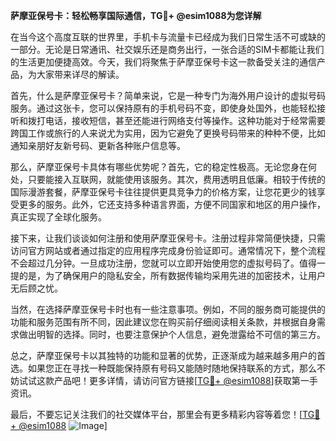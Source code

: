 **萨摩亚保号卡：轻松畅享国际通信，TG💪+ @esim1088为您详解**

在当今这个高度互联的世界里，手机卡与流量卡已经成为我们日常生活不可或缺的一部分。无论是日常通讯、社交娱乐还是商务出行，一张合适的SIM卡都能让我们的生活更加便捷高效。今天，我们将聚焦于萨摩亚保号卡这一款备受关注的通信产品，为大家带来详尽的解读。

首先，什么是萨摩亚保号卡？简单来说，它是一种专门为海外用户设计的虚拟号码服务。通过这张卡，您可以保持原有的手机号码不变，即使身处国外，也能轻松接听和拨打电话，接收短信，甚至还能进行网络支付等操作。这种功能对于经常需要跨国工作或旅行的人来说尤为实用，因为它避免了更换号码带来的种种不便，比如通知亲朋好友新号码、更新各种账户信息等。

那么，萨摩亚保号卡具体有哪些优势呢？首先，它的稳定性极高。无论您身在何处，只要能接入互联网，就能使用该服务。其次，费用透明且低廉。相较于传统的国际漫游套餐，萨摩亚保号卡往往提供更具竞争力的价格方案，让您花更少的钱享受更多的服务。此外，它还支持多种语言界面，方便不同国家和地区的用户操作，真正实现了全球化服务。

接下来，让我们谈谈如何注册和使用萨摩亚保号卡。注册过程非常简便快捷，只需访问官方网站或者通过指定的应用程序完成身份验证即可。通常情况下，整个流程不会超过几分钟。一旦成功注册，您就可以立即开始使用您的虚拟号码了。值得一提的是，为了确保用户的隐私安全，所有数据传输均采用先进的加密技术，让用户无后顾之忧。

当然，在选择萨摩亚保号卡时也有一些注意事项。例如，不同的服务商可能提供的功能和服务范围有所不同，因此建议您在购买前仔细阅读相关条款，并根据自身需求做出明智的选择。同时，也要注意保护个人信息，避免泄露给不可信的第三方。

总之，萨摩亚保号卡以其独特的功能和显著的优势，正逐渐成为越来越多用户的首选。如果您正在寻找一种既能保持原有号码又能随时随地保持联系的方式，那么不妨试试这款产品吧！更多详情，请访问官方链接[[TG💪+ @esim1088](https://t.me/s/esim1088)]获取第一手资讯。

最后，不要忘记关注我们的社交媒体平台，那里会有更多精彩内容等着您！[[TG💪+ @esim1088](https://t.me/s/esim1088) ![Image](https://i.postimg.cc/4NQfJmqS/Snipaste-2025-05-13-00-14-12.png)]